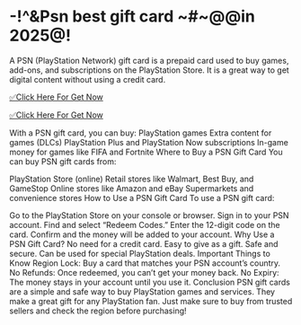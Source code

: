 # -!^&Psn best gift card ~#~@@in 2025@!


A PSN (PlayStation Network) gift card is a prepaid card used to buy games, add-ons, and subscriptions on the PlayStation Store. It is a great way to get digital content without using a credit card.



[✅️Click Here For Get Now](https://sites.google.com/view/all-gift-card-resourse/home)

[✅️Click Here For Get Now](https://sites.google.com/view/all-gift-card-resourse/home)


With a PSN gift card, you can buy:
PlayStation games
Extra content for games (DLCs)
PlayStation Plus and PlayStation Now subscriptions
In-game money for games like FIFA and Fortnite
Where to Buy a PSN Gift Card
You can buy PSN gift cards from:

PlayStation Store (online)
Retail stores like Walmart, Best Buy, and GameStop
Online stores like Amazon and eBay
Supermarkets and convenience stores
How to Use a PSN Gift Card
To use a PSN gift card:

Go to the PlayStation Store on your console or browser.
Sign in to your PSN account.
Find and select “Redeem Codes.”
Enter the 12-digit code on the card.
Confirm and the money will be added to your account.
Why Use a PSN Gift Card?
No need for a credit card.
Easy to give as a gift.
Safe and secure.
Can be used for special PlayStation deals.
Important Things to Know
Region Lock: Buy a card that matches your PSN account’s country.
No Refunds: Once redeemed, you can’t get your money back.
No Expiry: The money stays in your account until you use it.
Conclusion
PSN gift cards are a simple and safe way to buy PlayStation games and services. They make a great gift for any PlayStation fan. Just make sure to buy from trusted sellers and check the region before purchasing!

